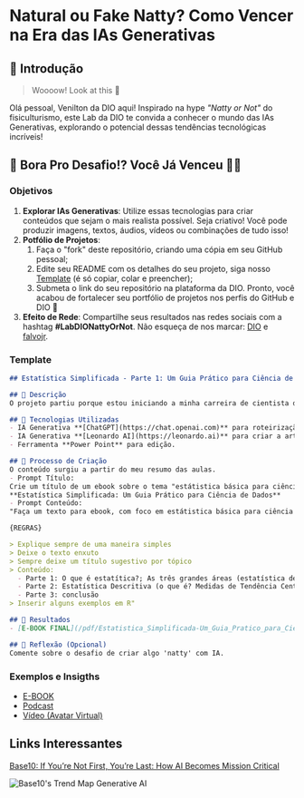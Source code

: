 # Natural ou Fake Natty? Como Vencer na Era das IAs Generativas

## 🚀 Introdução

> Woooow! Look at this 👀

Olá pessoal, Venilton da DIO aqui! Inspirado na hype _"Natty or Not"_ do fisiculturismo, este Lab da DIO te convida a conhecer o mundo das IAs Generativas, explorando o potencial dessas tendências tecnológicas incríveis!

## 🎯 Bora Pro Desafio!? Você Já Venceu 💪🤓

### Objetivos

1. **Explorar IAs Generativas**: Utilize essas tecnologias para criar conteúdos que sejam o mais realista possível. Seja criativo! Você pode produzir imagens, textos, áudios, vídeos ou combinações de tudo isso!
1. **Potfólio de Projetos**:
    1. Faça o "fork" deste repositório, criando uma cópia em seu GitHub pessoal;
    2. Edite seu README com os detalhes do seu projeto, siga nosso [Template](#template) (é só copiar, colar e preencher);
    3. Submeta o link do seu repositório na plataforma da DIO. Pronto, você acabou de fortalecer seu portfólio de projetos nos perfis do GitHub e DIO 🚀
1. **Efeito de Rede**: Compartilhe seus resultados nas redes sociais com a hashtag **#LabDIONattyOrNot**. Não esqueça de nos marcar: [DIO](https://www.linkedin.com/school/dio-makethechange) e [falvojr](https://www.linkedin.com/in/falvojr).

### Template

```markdown
## Estatística Simplificada - Parte 1: Um Guia Prático para Ciência de Dados

## 📒 Descrição
O projeto partiu porque estou iniciando a minha carreira de cientista de dados e comecei a estudar, então pretendo fazer vários ebooks om o conteúdo que aprendi e que vou aprender ainda. Nesse específico será uma introdução à estatística básica, fornecendo os fundamentos necessários para iniciar seus estudos em ciência de dados. Com uma abordagem simplificada e prática, este material é ideal tanto para iniciantes quanto para aqueles que desejam revisar conceitos essenciais. Explore os principais tópicos, exemplos explicativos e exercícios para consolidar seu aprendizado e iniciar sua jornada na análise de dados.

## 🤖 Tecnologias Utilizadas
- IA Generativa **[ChatGPT](https://chat.openai.com)** para roteirização;
- IA Generativa **[Leonardo AI](https://leonardo.ai)** para criar a arte visual do e-book;
- Ferramenta **Power Point** para edição.

## 🧐 Processo de Criação
O conteúdo surgiu a partir do meu resumo das aulas.
- Prompt Título:
Crie um título de um ebook sobre o tema "estátistica básica para ciência de dados", o ebook é um guia para quem está iniciando ciência de dados e precisa saber o básico de estátistica, o título deve ser épico e curto, me liste 5 variações de título
**Estatística Simplificada: Um Guia Prático para Ciência de Dados**
- Prompt Conteúdo:
"Faça um texto para ebook, com foco em estátistica básica para ciência de dados, explicando os conteúdo de uma maneira simples e fácil de entender. 

{REGRAS}

> Explique sempre de uma maneira simples
> Deixe o texto enxuto 
> Sempre deixe um título sugestivo por tópico
> Conteúdo: 
  - Parte 1: O que é estatítica?; As três grandes áreas (estatística descritiva, probalidade, Estatística Inferencial); Probabilidade e Amostra; Parâmetros x Estatísticas; Dados x Informação, Dados Primários x Dados Secundários, Observações x Variáveis, Tipo de Variáveis
  - Parte 2: Estatística Descritiva (o que é? Medidas de Tendência Central (Média, Mediana, Moda, Valor Máximo e Valor Mínimo, Amplitude), Medidas de Posição Relativa (Percentil e Quartil), Medidas de Dispersão (Desvio Padrão, Variância, Coeficiente de Variação)), Representação Gráfica (Histograma, coeficiente de assimetrica (SKEWNESS), coeficiente e curtose (KURTOSIS), Boxplot, covariância e coeficiente de correlação)
  - Parte 3: conclusão
> Inserir alguns exemplos em R"

## 🚀 Resultados
- [E-BOOK FINAL](/pdf/Estatistica_Simplificada-Um_Guia_Pratico_para_Ciencia_de_Dados.pdf)

## 💭 Reflexão (Opcional)
Comente sobre o desafio de criar algo 'natty' com IA.
```

### Exemplos e Insigths

- [E-BOOK](/exemplos/E-BOOK.md)
- [Podcast](/exemplos/PODCAST.md)
- [Vídeo (Avatar Virtual)](/exemplos/VIDEO.md)

## Links Interessantes

[Base10: If You’re Not First, You’re Last: How AI Becomes Mission Critical](https://base10.vc/post/generative-ai-mission-critical/)

![Base10's Trend Map Generative AI](https://github.com/digitalinnovationone/lab-natty-or-not/assets/730492/f4df26e8-f8f7-4419-8252-c69d73ea930c)
